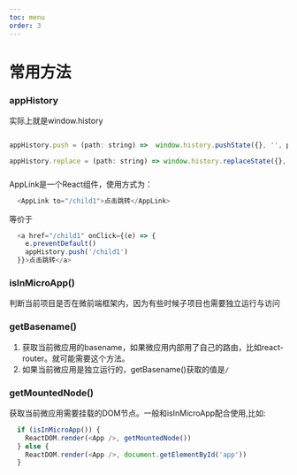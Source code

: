```yaml
---
toc: menu
order: 3
---
```


# 常用方法

### appHistory

实际上就是window.history

```js

appHistory.push = (path: string) =>  window.history.pushState({}, '', path);

appHistory.replace = (path: string) => window.history.replaceState({}, '', path);

```

### <AppLink />

AppLink是一个React组件，使用方式为：

```js
  <AppLink to="/child1">点击跳转</AppLink>
```

等价于

```js
  <a href="/child1" onClick={(e) => {
    e.preventDefault()
    appHistory.push('/child1')
  }}>点击跳转</a>
```

### isInMicroApp()

判断当前项目是否在微前端框架内，因为有些时候子项目也需要独立运行与访问


### getBasename()

1. 获取当前微应用的basename，如果微应用内部用了自己的路由，比如react-router。就可能需要这个方法。
2. 如果当前微应用是独立运行的，getBasename()获取的值是`/`

### getMountedNode()

获取当前微应用需要挂载的DOM节点。一般和isInMicroApp配合使用,比如:

```js
  if (isInMicroApp()) {
    ReactDOM.render(<App />, getMountedNode())
  } else {
    ReactDOM.render(<App />, document.getElementById('app'))
  }
```